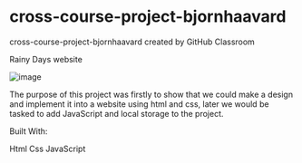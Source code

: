 # cross-course-project-bjornhaavard
cross-course-project-bjornhaavard created by GitHub Classroom

Rainy Days website

![image](https://github.com/Noroff-FEU-Assignments/cross-course-project-bjornhaavard/assets/94046432/76ab0f77-3b5a-4dab-82f4-2761ccdd002d)

The purpose of this project was firstly to show that we could make a design and implement it into a website using html and css, later we would be tasked to add JavaScript and local storage to the project.

Built With:

Html
Css
JavaScript

